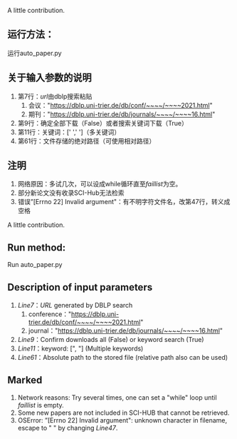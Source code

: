 A little contribution.

##  运行方法：
运行auto_paper.py


##  关于输入参数的说明
1. 第7行：*url*由dblp搜索粘贴
   1. 会议："https://dblp.uni-trier.de/db/conf/~~~~/~~~~2021.html"
   2. 期刊："https://dblp.uni-trier.de/db/journals/~~~~/~~~~16.html"
2. 第9行：确定全部下载（False）或者搜索关键词下载（True）
3. 第11行：关键词：[' ',' ']（多关键词）
4. 第61行：文件存储的绝对路径（可使用相对路径）

## 注明

1. 网络原因：多试几次，可以设成while循环直至*faillist*为空。
2. 部分新论文没有收录SCI-Hub无法检索
3. 错误”[Errno 22] Invalid argument"：有不明字符文件名，改第47行，转义成空格



A little contribution.

##  Run method:

Run auto_paper.py


##  Description of input parameters

1. *Line7*：*URL* generated by DBLP search
   1. conference："https://dblp.uni-trier.de/db/conf/~~~~/~~~~2021.html"
   2. journal："https://dblp.uni-trier.de/db/journals/~~~~/~~~~16.html"
2. *Line9*：Confirm downloads all (False) or keyword  search (True)
3. *Line11*：keyword: [", "] (Multiple keywords)
4. *Line61*：Absolute path to the stored file (relative path also can be used)

## Marked

1. Network reasons: Try several times, one can set a "while" loop until *faillist* is empty.
2. Some new papers are not included in SCI-HUB that cannot be retrieved.
3. OSError: ”[Errno 22] Invalid argument": unknown character in filename, escape to " " by changing *Line47*.





